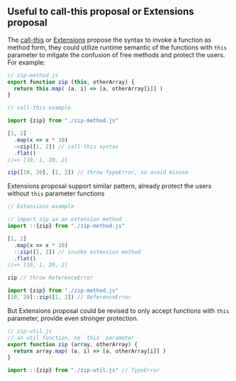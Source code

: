 ## Useful to call-this proposal or Extensions proposal

The [call-this](https://github.com/tc39/proposal-call-this) or [Extensions](https://github.com/tc39/proposal-extensions) propose the syntax to invoke a function as method form, they could utilize runtime semantic of the functions with `this` parameter to mitgate the confusion of free methods and protect the users. For example:

```js
// zip-method.js
export function zip (this, otherArray) {
  return this.map( (a, i) => [a, otherArray[i]] )
}
```

```js
// call-this example

import {zip} from "./zip-method.js"

[1, 2]
  .map(x => x * 10)
  ~>zip([1, 2]) // call-this syntax
  .flat()
//=> [10, 1, 20, 2]

zip([10, 20], [1, 2]) // throw TypeError, so avoid misuse
```

Extensions proposal support similar pattern, already protect the users without `this` parameter functions

```js
// Extensions example

// import zip as an extension method
import ::{zip} from "./zip-method.js" 

[1, 2]
  .map(x => x * 10)
  ::zip([1, 2]) // invoke extension method
  .flat()
//=> [10, 1, 20, 2]

zip // throw ReferenceError
```

```js
import {zip} from "./zip-method.js"
[10, 20]::zip([1, 2]) // ReferenceError
```

But Extensions proposal could be revised to only accept functions with `this` parameter, provide even stronger protection.

```js
// zip-util.js
// an util function, no `this` parameter
export function zip (array, otherArray) {
  return array.map( (a, i) => [a, otherArray[i]] )
}
```

```js
import ::{zip} from "./zip-util.js" // TypeError
```
